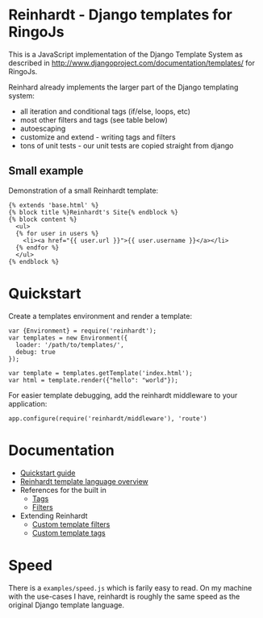 # Reinhardt - Django templates for RingoJs

This is a JavaScript implementation of the Django Template System as described in <http://www.djangoproject.com/documentation/templates/> for RingoJs.

Reinhard already implements the larger part of the Django templating system:

  * all iteration and conditional tags (if/else, loops, etc)
  * most other filters and tags (see table below)
  * autoescaping
  * customize and extend - writing tags and filters
  * tons of unit tests - our unit tests are copied straight from django

## Small example

Demonstration of a small Reinhardt template:

    {% extends 'base.html' %}
    {% block title %}Reinhardt's Site{% endblock %}
    {% block content %}
      <ul>
      {% for user in users %}
        <li><a href="{{ user.url }}">{{ user.username }}</a></li>
      {% endfor %}
      </ul>
    {% endblock %}

# Quickstart

Create a templates environment and render a template:

    var {Environment} = require('reinhardt');
    var templates = new Environment({
      loader: '/path/to/templates/',
      debug: true
    });

    var template = templates.getTemplate('index.html');
    var html = template.render({"hello": "world"});

For easier template debugging, add the reinhardt middleware
to your application:

    app.configure(require('reinhardt/middleware'), 'route')

# Documentation

  * [Quickstart guide](docs/quickstart.md)
  * [Reinhardt template language overview](docs/templates.md)
  * References for the built in
    * [Tags](docs/tags.md)
    * [Filters](docs/filters.md)
  * Extending Reinhardt
    * [Custom template filters](docs/custom-template-filters.md)
    * [Custom template tags](docs/custom-template-tags.md)

# Speed

There is a `examples/speed.js` which is farily easy to read. On my machine with the use-cases I have, reinhardt is roughly the same speed as the original Django template language.
